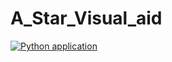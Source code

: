 # A_Star_Visual_aid
[![Python application](https://github.com/CaffeinatedCoders-USI/A_Star_Visual_aid/actions/workflows/python-app.yml/badge.svg)](https://github.com/CaffeinatedCoders-USI/A_Star_Visual_aid/actions/workflows/python-app.yml)
